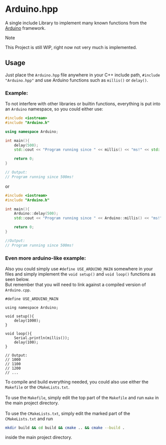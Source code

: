 # Arduino.hpp
A single include Library to implement many known functions from the [Arduino](https://www.arduino.cc) framework.

> [!NOTE]
> This Project is still WIP, right now not very much is implemented.

## Usage
Just place the `Arduino.hpp` file anywhere in your C++ include path, `#include "Arduino.hpp"` and use Arduino functions such as `millis()` or `delay()`.<br>
### Example:
To not interfere with other libraries or builtin functions, everything is put into an `Arduino` namespace, so you could either use:
```cpp 
#include <iostream>
#include "Arduino.h"

using namespace Arduino;

int main(){
    delay(500);
    std::cout << "Program running since " << millis() << "ms!" << std::endl;

    return 0;
}

// Output:
// Program running since 500ms!
```
or
```cpp
#include <iostream>
#include "Arduino.h"

int main(){
    Arduino::delay(500);
    std::cout << "Program running since " << Arduino::millis() << "ms!" << std::endl;

    return 0;
}

//Output:
// Program running since 500ms!
```
### Even more arduino-like example:
Also you could simply use `#define USE_ARDUINO_MAIN` somewhere in your files and simply implement the `void setup()` and `void loop()` functions as seen below.<br>
But remember that you will need to link against a compiled version of `Arduino.cpp`.
```Arduino
#define USE_ARDUINO_MAIN

using namespace Arduino;

void setup(){
    delay(1000);
}

void loop(){
    Serial.println(millis());
    delay(100);
}

// Output:
// 1000
// 1100
// 1200
// ...
```
To compile and build everything needed, you could also use either the `Makefile` or the `CMakeLists.txt`.<br><br>
To use the `Makefile`, simply edit the top part of the `Makefile` and run `make` in the main project directory.<br><br>
To use the `CMakeLists.txt`, simply edit the marked part of the `CMakeLists.txt` and run
```bash
mkdir build && cd build && cmake .. && cmake --build .
```
inside the main project directory.